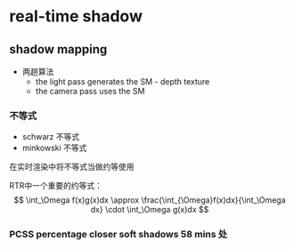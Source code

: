   # real-time shadow

## shadow mapping

- 两趟算法
  - the light pass generates the SM - depth texture
  - the camera pass uses the SM

###  不等式

- schwarz 不等式 
- minkowski 不等式

在实时渲染中将不等式当做约等使用

RTR中一个重要的约等式：
$$
\int_\Omega f(x)g(x)dx \approx \frac{\int_{\Omega}f(x)dx}{\int_\Omega dx} \cdot \int_\Omega g(x)dx 
$$


###   PCSS percentage closer soft shadows  58 mins 处



